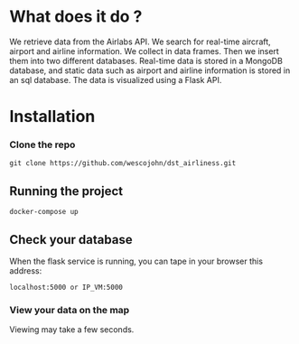 # What does it do ?
 We retrieve data from the Airlabs API. We search for real-time aircraft, airport and airline information. We collect in data frames. Then we insert them into two different databases. Real-time data is stored in a MongoDB database, and static data such as airport and airline information is stored in an sql database. The data is visualized using a Flask API.
# Installation
### Clone the repo
```
git clone https://github.com/wescojohn/dst_airliness.git
```
## Running the project
```
docker-compose up
```
## Check your database
When the flask service is running, you can
tape in your browser this address:
```
localhost:5000 or IP_VM:5000
```
### View your data on the map
Viewing may take a few seconds.
